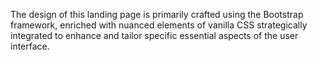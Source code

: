 The design of this landing page is primarily crafted using the Bootstrap framework, enriched with nuanced elements of vanilla CSS strategically integrated to enhance and tailor specific essential aspects of the user interface.
